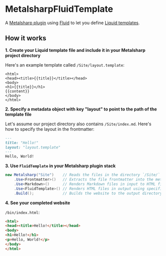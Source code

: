 # MetalsharpFluidTemplate

A [Metalsharp plugin](https://github.com/IanWold/Metalsharp) using [Fluid](https://github.com/sebastienros/fluid) to let you define [Liquid templates](https://shopify.github.io/liquid/).

## How it works

**1. Create your Liquid template file and include it in your Metalsharp project directory**

Here's an example template called `/Site/layout.template`:

```plaintext
<html>
<head><title>{{title}}</title></head>
<body>
<h1>{{title}}</h1>
{{content}}
</body>
</html>
```

**2. Specify a metadata object with key "layout" to point to the path of the template file**

Let's assume our project directory also contains `/Site/index.md`. Here's how to specify the layout in the frontmatter:

```md
---
title: "Hello!"
layout: "layout.template"
---
Hello, World!
```

**3. Use `FluidTemplate` in your Metalsharp plugin stack**

```c#
new Metalsharp("Site")    // Reads the files in the directory `/Site/` to input
    .Use<Frontmatter>()   // Extracts the file frontmatter into the metadata
    .Use<Markdown>()      // Renders Markdown files in input to HTML files in output
    .Use<FluidTemplate>() // Renders HTML files in output using specified Liquid templates in input
    .Build();             // Builds the website to the output directory
```

**4. See your completed website**

`/bin/index.html`:

```html
<html>
<head><title>Hello!</title></head>
<body>
<h1>Hello!</h1>
<p>Hello, World!</p>
</body>
</html>
```
